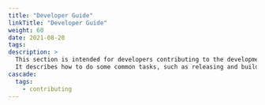 ```yaml
---
title: "Developer Guide"
linkTitle: "Developer Guide"
weight: 60
date: 2021-08-20
tags: 
description: >
  This section is intended for developers contributing to the development of the Stroom software.
  It describes how to do some common tasks, such as releasing and building documentation.
cascade:
  tags:
    - contributing
---
```


